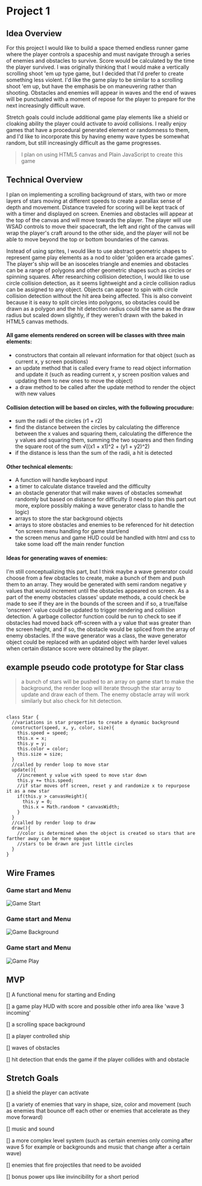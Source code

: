 # Project 1

## Idea Overview

For this project I would like to build a space themed endless runner game where the player controls a spaceship and must navigate through a series of enemies and obstacles to survive. Score would be calculated by the time the player survived. I was originally thinking that I would make a vertically scrolling shoot 'em up type game, but I decided that I'd prefer to create something less violent. I'd like the game play to be similar to a scrolling shoot 'em up, but have the emphasis be on maneuvering rather than shooting. Obstacles and enemies will appear in waves and the end of waves will be punctuated with a moment of repose for the player to prepare for the next increasingly difficult wave. 

Stretch goals could include additional game play elements like a shield or cloaking ability the player could activate to avoid collisions. I really enjoy games that have a procedural generated element or randomness to them, and I'd like to incorporate this by having enemy wave types be somewhat random, but still increasingly difficult as the game progresses. 

> I plan on using HTML5 canvas and Plain JavaScript to create this game

## Technical Overview

I plan on implementing a scrolling background of stars, with two or more layers of stars moving at different speeds to create a parallax sense of depth and movement. Distance traveled for scoring will be kept track of with a timer and displayed on screen. Enemies and obstacles will appear at the top of the canvas and will move towards the player. The player will use WSAD controls to move their spacecraft, the left and right of the canvas will wrap the player's craft around to the other side, and the player will not be able to move beyond the top or bottom boundaries of the canvas.

Instead of using sprites, I would like to use abstract geometric shapes to represent game play elements as a nod to older 'golden era arcade games'. The player's ship will be an isosceles triangle and enemies and obstacles can be a range of polygons and other geometric shapes such as circles or spinning squares. After researching collision detection, I would like to use circle collision detection, as it seems lightweight and a circle collision radius can be assigned to any object. Objects can appear to spin with circle collision detection without the hit area being affected. This is also conveint because it is easy to split circles into polygons, so obstacles could be drawn as a polygon and the hit detection radius could the same as the draw radius but scaled down slightly, if they weren't drawn with the baked in HTML5 canvas methods.

#### All game elements rendered on screen will be classes with three main elements: 

* constructors that contain all relevant information for that object (such as current x, y screen positions)
* an update method that is called every frame to read object information and update it (such as reading current x, y screen position values and updating them to new ones to move the object)
* a draw method to be called after the update method to render the object with new values

#### Collision detection will be based on circles, with the following procudure: 

  * sum the radii of the circles (r1 + r2)
  * find the distance between the circles by calculating the difference between the x values and squaring them, calculating the difference the y values and squaring them, summing the two squares and then finding the square root of the sum √((x1 + x1)^2 + (y1 + y2)^2) 
  * if the distance is less than the sum of the radii, a hit is detected

#### Other technical elements:

* A function will handle keyboard input
* a timer to calculate distance traveled and the difficulty
* an obstacle generator that will make waves of obstacles somewhat randomly but based on distance for difficulty (I need to plan this part out more, explore possibly making a wave generator class to handle the logic)
* arrays to store the star background objects
* arrays to store obstacles and enemies to be referenced for hit detection
*on screen menu handling for game start/end
* the screen menus and game HUD could be handled with html and css to take some load off the main render function

#### Ideas for generating waves of enemies:

I'm still conceptualizing this part, but I think maybe a wave generator could choose from a few obstacles to create, make a bunch of them and push them to an array. They would be generated with semi random negative y values that would increment until the obstacles appeared on screen. As a part of the enemy obstacles classes' update methods, a could check be made to see if they are in the bounds of the screen and if so, a true/false 'onscreen' value could be updated to trigger rendering and collision detection. A garbage collector function could be run to check to see if obstacles had moved back off-screen with a y value that was greater than the screen height, and if so, the obstacle would be spliced from the array of enemy obstacles. If the wave generator was a class, the wave generator object could be replaced with an updated object with harder level values when certain distance score were obtained by the player. 

## example pseudo code prototype for Star class

> a bunch of stars will be pushed to an array on game start to make the background, the render loop will iterate through the star array to update and draw each of them. The enemy obstacle array will work similarly but also check for hit detection.

```

class Star {
  //variations in star properties to create a dynamic background
  constructor(speed, x, y, color, size){
    this.speed = speed;
    this.x = x;
    this.y = y;
    this.color = color;
    this.size = size;
  }
  //called by render loop to move star
  update(){
    //increment y value with speed to move star down
    this.y += this.speed;
    //if star moves off screen, reset y and randomize x to repurpose it as a new star
    if(this.y > canvasHeight){
      this.y = 0;
      this.x = Math.randoom * canvasWidth;
    }
  }
  //called by render loop to draw
  draw(){
    //color is determined when the object is created so stars that are farther away can be more opaque
    //stars to be drawn are just little circles
  }
}

```

## Wire Frames

### Game start and Menu

![Game Start](./1-game-menu.png)

### Game start and Menu

![Game Background](./2-background.png)

### Game start and Menu

![Game Play](./3-gameplay.png)

## MVP

[] A functional menu for starting and Ending 

[] a game play HUD with score and possible other info area like 'wave 3 incoming'

[] a scrolling space background

[] a player controlled ship

[] waves of obstacles

[] hit detection that ends the game if the player collides with and obstacle

## Stretch Goals

[] a shield the player can activate

[] a variety of enemies that vary in shape, size, color and movement (such as enemies that bounce off each other or enemies that accelerate as they move forward)

[] music and sound

[] a more complex level system (such as certain enemies only coming after wave 5 for example or backgrounds and music that change after a certain wave)

[] enemies that fire projectiles that need to be avoided

[] bonus power ups like invincibility for a short period
